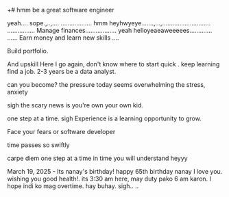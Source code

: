 +# hmm
be a great software engineer

yeah....
sope.,..,....
..................
hmm heyhwyeye.......,...,............................
................
Manage finances..................
yeah helloyeaeaweeeees.............
......
Earn money and learn new skills ....

Build portfolio.

And upskill
Here I go again, don't know where to start
quick 
.
keep learning
find a job. 2-3 years be a data analyst.

can you become? the pressure today seems overwhelming the stress, anxiety 

 sigh
the scary news is you're own your own kid.

one step at a time.
sigh 
Experience is a learning opportunity to grow.

Face your fears
or software developer 

time passes so swiftly 

carpe diem one step at a time
 in time you will understand heyyy

 March 19, 2025 - Its nanay's birthday! happy 65th birthday nanay I love you. wishing you good health!. its 3:30 am here, may duty pako 6 am karon. I hope indi ko mag overtime. hay buhay.
 sigh..
..
